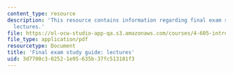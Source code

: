 ```yaml
---
content_type: resource
description: 'This resource contains information regarding final exam study guide:
  lectures.'
file: https://ol-ocw-studio-app-qa.s3.amazonaws.com/courses/4-605-introduction-to-the-history-and-theory-of-architecture-spring-2012/3d7700c302521e95635b37fc513181f3_MIT4_605S12_stdy_finl_lec.pdf
file_type: application/pdf
resourcetype: Document
title: 'Final exam study guide: lectures'
uid: 3d7700c3-0252-1e95-635b-37fc513181f3
---
```

